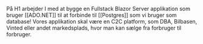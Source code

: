 På H1 arbejder I med at bygge en Fullstack Blazor Server applikation som bruger [[ADO.NET]] til at forbinde til [[Postgres]] som vi bruger som database! Vores applikation skal være en C2C platform, som DBA, Bilbasen, Vinted eller andet markedsplads, hvor man kan sælge fra forbruger til forbruger. 

